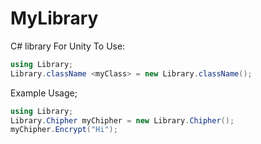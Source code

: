 # MyLibrary
C# library For Unity
To Use:

```cs
using Library;
Library.className <myClass> = new Library.className();
```
Example Usage;
```cs
using Library;
Library.Chipher myChipher = new Library.Chipher();
myChipher.Encrypt("Hi");
```
